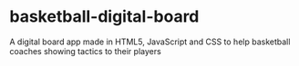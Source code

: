 basketball-digital-board
========================

A digital board app made in HTML5, JavaScript and CSS to help basketball coaches showing tactics to their players
